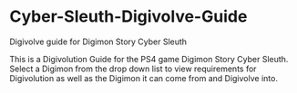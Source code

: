# Cyber-Sleuth-Digivolve-Guide
Digivolve guide for Digimon Story Cyber Sleuth

This is a Digivolution Guide for the PS4 game Digimon Story Cyber Sleuth.
Select a Digimon from the drop down list to view requirements for Digivolution as well as the Digimon it can come from and Digivolve into.
